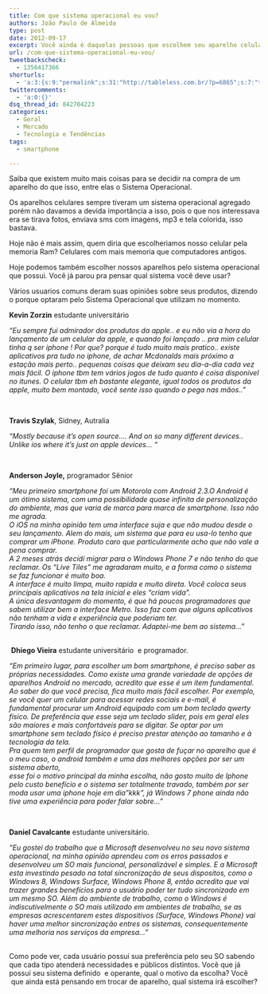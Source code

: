 ```yaml
---
title: Com que sistema operacional eu vou?
authors: João Paulo de Almeida
type: post
date: 2012-09-17
excerpt: Você ainda é daquelas pessoas que escolhem seu aparelho celular pela beleza? Ou então pela cor, forma e marca?
url: /com-que-sistema-operacional-eu-vou/
tweetbackscheck:
  - 1356417366
shorturls:
  - 'a:3:{s:9:"permalink";s:31:"http://tableless.com.br/?p=6865";s:7:"tinyurl";s:26:"http://tinyurl.com/9aohxtw";s:4:"isgd";s:19:"http://is.gd/QgJKrP";}'
twittercomments:
  - 'a:0:{}'
dsq_thread_id: 842704223
categories:
  - Geral
  - Mercado
  - Tecnologia e Tendências
tags:
  - smartphone

---
```

Saiba que existem muito mais coisas para se decidir na compra de um aparelho do que isso, entre elas o Sistema Operacional.

Os aparelhos celulares sempre tiveram um sistema operacional agregado porém não davamos a devida importância a isso, pois o que nos interessava era se tirava fotos, enviava sms com imagens, mp3 e tela colorida, isso bastava.

Hoje não é mais assim, quem diria que escolheriamos nosso celular pela memoria Ram? Celulares com mais memoria que computadores antigos.
  
Hoje podemos também escolher nossos aparelhos pelo sistema operacional que possui. Você já parou pra pensar qual sistema você deve usar?

Vários usuarios comuns deram suas opiniões sobre seus produtos, dizendo o porque optaram pelo Sistema Operacional que utilizam no momento.

**Kevin Zorzin** estudante universitário

<address>
  “Eu sempre fui admirador dos produtos da apple.. e eu não via a hora do lançamento de um celular da apple, e quando foi lançado .. pra mim celular tinha q ser iphone ! Por que? porque é tudo muito mais pratico.. existe aplicativos pra tudo no iphone, de achar Mcdonalds mais próximo a estação mais perto.. pequenas coisas que deixam seu dia-a-dia cada vez mais fácil. O iphone tbm tem vários jogos de tudo quanto é coisa disponível no itunes. O celular tbm eh bastante elegante, igual todos os produtos da apple, muito bem montado, você sente isso quando o pega nas mãos..”
</address>

&nbsp;

**Travis Szylak**, Sidney, Autralia

<address>
  “Mostly because it&#8217;s open source&#8230;. And on so many different devices.. Unlike ios where it&#8217;s just on apple devices&#8230; “
</address>

&nbsp;

**Anderson Joyle,** programador Sênior

<address>
  “Meu primeiro smartphone foi um Motorola com Android 2.3.O Android é um ótimo sistema, com uma possibilidade quase infinita de personalização do ambiente, mas que varia de marca para marca de smartphone. Isso não me agrada.
</address>

<address>
  O iOS na minha opinião tem uma interface suja e que não mudou desde o seu lançamento. Alem do mais, um sistema que para eu usa-lo tenho que comprar um iPhone. Produto caro que particularmente acho que não vale a pena comprar.
</address>

<address>
  A 2 meses atrás decidi migrar para o Windows Phone 7 e não tenho do que reclamar. Os &#8220;Live Tiles&#8221; me agradaram muito, e a forma como o sistema se faz funcionar é muito boa.<br /> A interface é muito limpa, muito rapida e muito direta. Você coloca seus principais aplicativos na tela inicial e eles &#8220;criam vida&#8221;.<br /> A única desvantagem do momento, é que há poucos programadores que sabem utilizar bem a interface Metro. Isso faz com que alguns aplicativos não tenham a vida e experiência que poderiam ter.<br /> Tirando isso, não tenho o que reclamar. Adaptei-me bem ao sistema&#8230;”
</address>

<address>
   
</address>

 **Dhiego Vieira** estudante universitário  e programador.

<address>
  “Em primeiro lugar, para escolher um bom smartphone, é preciso saber as próprias necessidades. Como existe uma grande variedade de opções de aparelhos Android no mercado, acredito que esse é um item fundamental. Ao saber do que você precisa, fica muito mais fácil escolher. Por exemplo, se você quer um celular para acessar redes sociais e e-mail, é fundamental procurar um Android equipado com um bom teclado qwerty físico. De preferência que esse seja um teclado slider, pois em geral eles são maiores e mais confortáveis para se digitar. Se optar por um smartphone sem teclado físico é preciso prestar atenção ao tamanho e à tecnologia da tela.
</address>

<address>
  Pra quem tem perfil de programador que gosta de fuçar no aparelho que é o meu caso, o android também e uma das melhores opções por ser um sistema aberto,<br /> esse foi o motivo principal da minha escolha, não gosto muito de Iphone pelo custo benefício e o sistema ser totalmente travado, também por ser moda usar uma iphone hoje em dia”kkk”, já Windows 7 phone ainda não tive uma experiência para poder falar sobre&#8230;”
</address>

&nbsp;

**Daniel Cavalcante** estudante universitário.

<address>
  “Eu gostei do trabalho que a Microsoft desenvolveu no seu novo sistema operacional, na minha opinião aprendeu com os erros passados e desenvolveu um SO mais funcional, personalizável e simples. E a Microsoft esta investindo pesado na total sincronização de seus dispositos, como o Windows 8, Windows Surface, Windows Phone 8, então acredito que vai trazer grandes benefícios para o usuário poder ter tudo sincronizado em um mesmo SO. Além do ambiente de trabalho, como o Windows é indiscutivelmente o SO mais utilizado em ambientes de trabalho, se as empresas acrescentarem estes dispositivos (Surface, Windows Phone) vai haver uma melhor sincronização entres os sistemas, consequentemente uma melhoria nos serviços da empresa&#8230;”
</address>

<address>
   
</address>

Como pode ver, cada usuário possuí sua preferência pelo seu SO sabendo que cada tipo atenderá necessidades e públicos distintos. Você que já possuí seu sistema definido  e operante, qual o motivo da escolha? Você  que ainda está pensando em trocar de aparelho, qual sistema irá escolher?